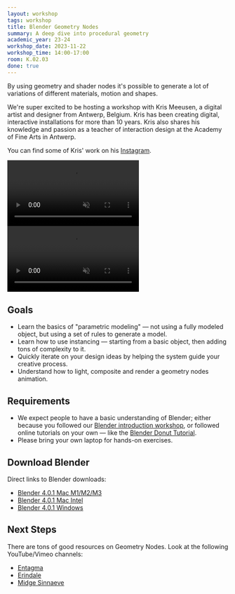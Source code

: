 ```yaml
---
layout: workshop
tags: workshop
title: Blender Geometry Nodes
summary: A deep dive into procedural geometry
academic_year: 23-24
workshop_date: 2023-11-22
workshop_time: 14:00-17:00
room: K.02.03
done: true
---
```

By using geometry and shader nodes it's possible to generate a lot of variations of different materials, motion and shapes.

We're super excited to be hosting a workshop with Kris Meeusen, a digital artist and designer from Antwerp, Belgium. Kris has been creating digital, interactive installations for more than 10 years. Kris also shares his knowledge and passion as a teacher of interaction design at the Academy of Fine Arts in Antwerp.

You can find some of Kris' work on his [Instagram](https://www.instagram.com/zuppaman/).

<div class="side-by-side">
<video autoplay muted loop src="https://codespacehelp.s3.amazonaws.com/site/23-24-blender-geometry-nodes/CvUNo53rA_0_540.mp4"></video>
<video autoplay muted loop src="https://codespacehelp.s3.amazonaws.com/site/23-24-blender-geometry-nodes/Cx7kSc7rCRz_540.mp4"></video>
</div>

## Goals

- Learn the basics of "parametric modeling" — not using a fully modeled object, but using a set of rules to generate a model.
- Learn how to use instancing — starting from a basic object, then adding tons of complexity to it.
- Quickly iterate on your design ideas by helping the system guide your creative process.
- Understand how to light, composite and render a geometry nodes animation.

## Requirements

- We expect people to have a basic understanding of Blender; either because you followed our [Blender introduction workshop](/workshops/23-24-intro-to-blender/), or followed online tutorials on your own — like the [Blender Donut Tutorial](https://www.youtube.com/playlist?list=PLjEaoINr3zgFX8ZsChQVQsuDSjEqdWMAD).
- Please bring your own laptop for hands-on exercises.

## Download Blender

Direct links to Blender downloads:

- [Blender 4.0.1 Mac M1/M2/M3](https://codespacehelp.s3.amazonaws.com/workshops/23-24-blender-geometry-nodes/blender-4.0.1-macos-arm64.dmg)
- [Blender 4.0.1 Mac Intel](https://codespacehelp.s3.amazonaws.com/workshops/23-24-blender-geometry-nodes/blender-4.0.1-macos-x64.dmg)
- [Blender 4.0.1 Windows](https://codespacehelp.s3.amazonaws.com/workshops/23-24-blender-geometry-nodes/blender-4.0.1-windows-x64.msi)

## Next Steps

There are tons of good resources on Geometry Nodes. Look at the following YouTube/Vimeo channels:

- [Entagma](https://vimeo.com/entagma)
- [Erindale](https://www.youtube.com/@Erindale)
- [Midge Sinnaeve](https://www.youtube.com/@MidgeSinnaeve)
